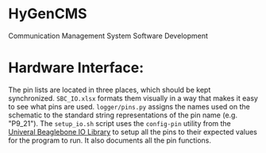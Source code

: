 # HyGenCMS
Communication Management System Software Development

# Hardware Interface:

The pin lists are located in three places, which should be kept synchronized. `SBC_IO.xlsx` formats them visually in a way that makes it easy to see what pins are used. `logger/pins.py` assigns the names used on the schematic to the standard string representations of the pin name (e.g. "P9_21"). The `setup_io.sh` script uses the `config-pin` utility from the [Univeral Beaglebone IO Library](https://github.com/cdsteinkuehler/beaglebone-universal-io) to setup all the pins to their expected values for the program to run. It also documents all the pin functions.